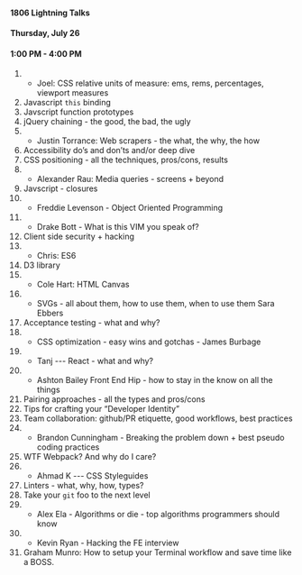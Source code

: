 #### 1806 Lightning Talks
#### Thursday, July 26
#### 1:00 PM - 4:00 PM

1.  - Joel: CSS relative units of measure: ems, rems, percentages, viewport measures
2.  Javascript `this` binding
3.  Javscript function prototypes
4.  jQuery chaining - the good, the bad, the ugly
5. - Justin Torrance:  Web scrapers - the what, the why, the how
6.  Accessibility do’s and don’ts and/or deep dive
7.  CSS positioning - all the techniques, pros/cons, results
8. - Alexander Rau: Media queries - screens + beyond
9.  Javscript - closures
10. - Freddie Levenson - Object Oriented Programming
11. - Drake Bott - What is this VIM you speak of?
12. Client side security + hacking
13. - Chris: ES6
14. D3 library
15. -  Cole Hart: HTML Canvas
16. - SVGs - all about them, how to use them, when to use them  Sara Ebbers
17. Acceptance testing - what and why?
18. - CSS optimization - easy wins and gotchas - James Burbage
19. - Tanj --- React - what and why?
20. - Ashton Bailey Front End Hip - how to stay in the know on all the things
21. Pairing approaches - all the types and pros/cons
22. Tips for crafting your “Developer Identity”
23. Team collaboration: github/PR etiquette, good workflows, best practices
24. - Brandon Cunningham - Breaking the problem down + best pseudo coding practices
25. WTF Webpack? And why do I care?
26. - Ahmad K --- CSS Styleguides
27. Linters - what, why, how, types?
28. Take your `git` foo to the next level
29. - Alex Ela - Algorithms or die - top algorithms programmers should know
30. - Kevin Ryan - Hacking the FE interview
31. Graham Munro: How to setup your Terminal workflow and save time like a BOSS.
